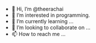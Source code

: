 - 👋 Hi, I’m @theerachai
- 👀 I’m interested in programming.
- 🌱 I’m currently learning ... 
- 💞️ I’m looking to collaborate on ...
- 📫 How to reach me ...

<!---
theerachai/theerachai is a ✨ special ✨ repository because its `README.md` (this file) appears on your GitHub profile.
You can click the Preview link to take a look at your changes.
--->
